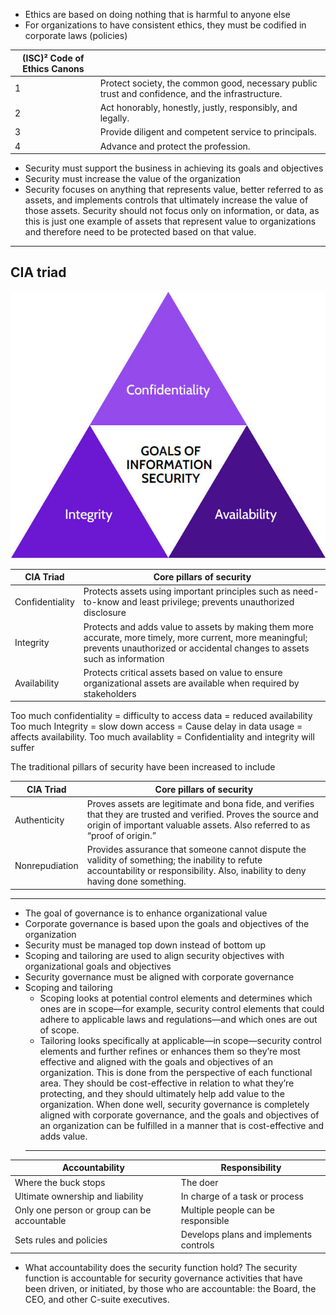 - Ethics are based on doing nothing that is harmful to anyone else    
- For organizations to have consistent ethics, they must be codified in corporate laws (policies)


| **(ISC)² Code of Ethics Canons** |  |
| --- | --- |
| 1 | Protect society, the common good, necessary public trust and confidence, and the infrastructure.
| 2 | Act honorably, honestly, justly, responsibly, and legally.
| 3 | Provide diligent and competent service to principals.
| 4 | Advance and protect the profession.

- Security must support the business in achieving its goals and objectives
- Security must increase the value of the organization
- Security focuses on anything that represents value, better referred to as assets, and implements controls that ultimately increase the value of those assets. Security should not focus only on information, or data, as this is just one example of assets that represent value to organizations and therefore need to be protected based on that value.
___
## CIA triad
<p align="center">
  <img src="media/CIA_triad_1.png?raw=true" alt="CIA triad"/>
</p>

| CIA Triad | Core pillars of security|
| --- | --- |
| Confidentiality | Protects assets using important principles such as need-to-know and least privilege; prevents unauthorized disclosure
| Integrity | Protects and adds value to assets by making them more accurate, more timely, more current, more meaningful; prevents unauthorized or accidental changes to assets such as information
| Availability | Protects critical assets based on value to ensure organizational assets are available when required by stakeholders

Too much confidentiality = difficulty to access data = reduced availability
Too much Integrity = slow down access = Cause delay in data usage = affects availability.
Too much availablity = Confidentiality and integrity will suffer

The traditional pillars of security have been increased to include

| CIA Triad | Core pillars of security|
| --- | --- |
| Authenticity | Proves assets are legitimate and bona fide, and verifies that they are trusted and verified. Proves the source and origin of important valuable assets. Also referred to as “proof of origin.”
| Nonrepudiation | Provides assurance that someone cannot dispute the validity of something; the inability to refute accountability or responsibility. Also, inability to deny having done something.

____

- The goal of governance is to enhance organizational value
- Corporate governance is based upon the goals and objectives of the organization
- Security must be managed top down instead of bottom up
- Scoping and tailoring are used to align security objectives with organizational goals and objectives
- Security governance must be aligned with corporate governance
- Scoping and tailoring
  - Scoping looks at potential control elements and determines which ones are in scope—for example, security control elements that could adhere to applicable laws and regulations—and which ones are out of scope.
  - Tailoring looks specifically at applicable—in scope—security control elements and further refines or enhances them so they’re most effective and aligned with the goals and objectives of an organization. This is done from the perspective of each functional area. They should be cost-effective in relation to what they’re protecting, and they should ultimately help add value to the organization. When done well, security governance is completely aligned with corporate governance, and the goals and objectives of an organization can be fulfilled in a manner that is cost-effective and adds value.
  ___

| Accountability | Responsibility|
| --- | --- |
| Where the buck stops |The doer |
| Ultimate ownership and liability | In charge of a task or process
| Only one person or group can be accountable | Multiple people can be responsible
|Sets rules and policies |Develops plans and implements controls

- What accountability does the security function hold? The security function is accountable for security governance activities that have been driven, or initiated, by those who are accountable: the Board, the CEO, and other C-suite executives.